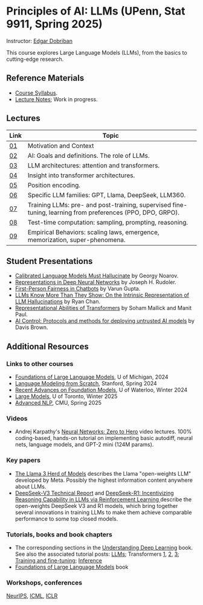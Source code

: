 # Principles of AI: LLMs (UPenn, Stat 9911, Spring 2025)

Instructor: [Edgar Dobriban](https://statistics.wharton.upenn.edu/profile/dobriban/)

This course explores Large Language Models (LLMs), from the basics to cutting-edge research. 

## Reference Materials
- [Course Syllabus](https://github.com/dobriban/Principles-of-AI-LLMs/blob/main/syllabus.pdf). 
- [Lecture  Notes](https://github.com/dobriban/Principles-of-AI-LLMs/blob/main/Lec/Stat_9911_Principles_of_AI.pdf); Work in progress.

## Lectures

| Link | Topic |
|------|------------------------------------------------------------|
| [01](https://github.com/dobriban/Principles-of-AI-LLMs/blob/main/Lec/Stat_9911_Lec_01.pdf) | Motivation and Context |
| [02](https://github.com/dobriban/Principles-of-AI-LLMs/blob/main/Lec/Stat_9911_Lec_02.pdf) | AI: Goals and definitions. The role of LLMs. |
| [03](https://github.com/dobriban/Principles-of-AI-LLMs/blob/main/Lec/Stat_9911_Lec_03.pdf) | LLM architectures: attention and transformers. |
| [04](https://github.com/dobriban/Principles-of-AI-LLMs/blob/main/Lec/Stat_9911_Lec_04.pdf) | Insight into transformer architectures. |
| [05](https://github.com/dobriban/Principles-of-AI-LLMs/blob/main/Lec/Stat_9911_Lec_05.pdf) | Position encoding. |
| [06](https://github.com/dobriban/Principles-of-AI-LLMs/blob/main/Lec/Stat_9911_Lec_06.pdf) | Specific LLM families: GPT, Llama, DeepSeek, LLM360. |
| [07](https://github.com/dobriban/Principles-of-AI-LLMs/blob/main/Lec/Stat_9911_Lec_07.pdf) | Training LLMs: pre- and post-training, supervised fine-tuning, learning from preferences (PPO, DPO, GRPO). |
| [08](https://github.com/dobriban/Principles-of-AI-LLMs/blob/main/Lec/Stat_9911_Lec_08.pdf) | Test-time computation: sampling, prompting, reasoning. |
| [09](https://github.com/dobriban/Principles-of-AI-LLMs/blob/main/Lec/Stat_9911_Lec_09.pdf) | Empirical Behaviors: scaling laws, emergence, memorization, super-phenomena. |

## Student Presentations

- [Calibrated Language Models Must Hallucinate](https://github.com/dobriban/Principles-of-AI-LLMs/blob/main/Pres/LLM_hallucination_Noarov.pdf) by Georgy Noarov.
- [Representations in Deep Neural Networks](https://github.com/dobriban/Principles-of-AI-LLMs/blob/main/Pres/STAT9911_representations_Rudoler.pdf) by Joseph H. Rudoler.
- [First-Person Fairness in Chatbots](https://github.com/dobriban/Principles-of-AI-LLMs/blob/main/Pres/varun-slides-ppt.pptx) by Varun Gupta.
- [LLMs Know More Than They Show: On the Intrinsic Representation of LLM Hallucinations](https://github.com/dobriban/Principles-of-AI-LLMs/blob/main/Pres/PrinciplesOfAI-class_presentation.pptx) by Ryan Chan.
- [Representational Abilities of Transformers](https://github.com/dobriban/Principles-of-AI-LLMs/blob/main/Pres/transformer-rep.pdf) by Soham Mallick and Manit Paul.
- [AI Control: Protocols and methods for deploying untrusted AI models](https://github.com/dobriban/Principles-of-AI-LLMs/blob/main/Pres/AI_Control.pdf) by Davis Brown.

## Additional Resources
### Links to other courses
- [Foundations of Large Language Models](https://www.dropbox.com/scl/fo/v3jbijgpew64vv77cpwen/h?rlkey=hx1ux02uvhzdpq6tmbvo0bsuk&e=1&dl=0), U of Michigan, 2024
- [Language Modeling from Scratch](https://stanford-cs336.github.io/spring2024/), Stanford, Spring 2024
- [Recent Advances on Foundation Models](https://cs.uwaterloo.ca/~wenhuche/teaching/cs886/), U of Waterloo, Winter 2024
- [Large Models](https://www.cs.toronto.edu/~cmaddis/courses/csc2541_w25/), U of Toronto, Winter 2025
- [Advanced NLP](https://cmu-l3.github.io/anlp-spring2025/), CMU, Spring 2025

### Videos 
- Andrej Karpathy's [Neural Networks: Zero to Hero](https://www.youtube.com/watch?v=VMj-3S1tku0&list=PLAqhIrjkxbuWI23v9cThsA9GvCAUhRvKZ) video lectures. 100% coding-based, hands-on tutorial on implementing basic autodiff, neural nets, language models, and GPT-2 mini (124M params). 

### Key papers
- [The Llama 3 Herd of Models](https://arxiv.org/abs/2407.21783) describes the Llama "open-weights LLM" developed by Meta. Possibly the highest information content anywhere about LLMs.
- [DeepSeek-V3 Technical Report](https://arxiv.org/abs/2412.19437v1) and [DeepSeek-R1: Incentivizing Reasoning Capability in LLMs via Reinforcement Learning
](https://arxiv.org/abs/2501.12948) describe the open-weights DeepSeek V3 and R1 models, which bring together several innovations in training LLMs to make them achieve comparable performance to some top closed models.

### Tutorials, books and book chapters 
- The corresponding sections in the [Understanding Deep Learning](https://udlbook.github.io/udlbook/) book. See also the associated tutorial posts: [LLMs](https://www.borealisai.com/research-blogs/a-high-level-overview-of-large-language-models/); Transformers [1](https://www.borealisai.com/research-blogs/tutorial-14-transformers-i-introduction/), [2](https://www.borealisai.com/research-blogs/tutorial-16-transformers-ii-extensions/), [3](https://www.borealisai.com/research-blogs/tutorial-17-transformers-iii-training/); [Training and fine-tuning](https://www.borealisai.com/research-blogs/training-and-fine-tuning-large-language-models/);  [Inference](https://www.borealisai.com/research-blogs/speeding-up-inference-in-transformers/)
- [Foundations of Large Language Models](https://arxiv.org/abs/2501.09223) book

### Workshops, conferences
[NeurIPS](https://nips.cc/), [ICML](https://icml.cc/), [ICLR](https://iclr.cc/)


